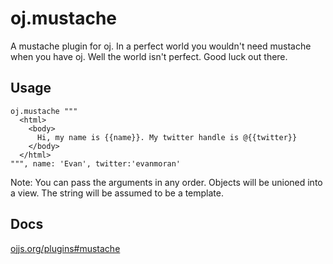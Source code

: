 # oj.mustache

A mustache plugin for oj. In a perfect world you wouldn't need mustache when you have oj. Well the world isn't perfect. Good luck out there.

## Usage

    oj.mustache """
      <html>
        <body>
          Hi, my name is {{name}}. My twitter handle is @{{twitter}}
        </body>
      </html>
    """, name: 'Evan', twitter:'evanmoran'

Note: You can pass the arguments in any order. Objects will be unioned into a view. The string will be assumed to be a template.

## Docs

[ojjs.org/plugins#mustache](http://ojjs.org/plugins#mustache)


